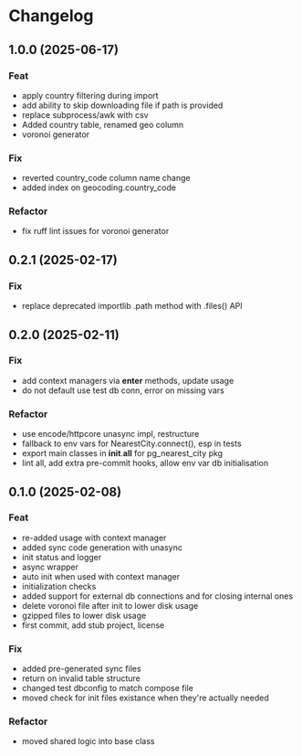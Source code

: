 # Changelog

## 1.0.0 (2025-06-17)

### Feat

- apply country filtering during import
- add ability to skip downloading file if path is provided
- replace subprocess/awk with csv
- Added country table, renamed geo column
- voronoi generator

### Fix

- reverted country_code column name change
- added index on geocoding.country_code

### Refactor

- fix ruff lint issues for voronoi generator

## 0.2.1 (2025-02-17)

### Fix

- replace deprecated importlib .path method with .files() API

## 0.2.0 (2025-02-11)

### Fix

- add context managers via __enter__ methods, update usage
- do not default use test db conn, error on missing vars

### Refactor

- use encode/httpcore unasync impl, restructure
- fallback to env vars for NearestCity.connect(), esp in tests
- export main classes in __init__.__all__ for pg_nearest_city pkg
- lint all, add extra pre-commit hooks, allow env var db initialisation

## 0.1.0 (2025-02-08)

### Feat

- re-added usage with context manager
- added sync code generation with unasync
- init status and logger
- async wrapper
- auto init when used with context manager
- initialization checks
- added support for external db connections and for closing internal ones
- delete voronoi file after init to lower disk usage
- gzipped files to lower disk usage
- first commit, add stub project, license

### Fix

- added pre-generated sync files
- return on invalid table structure
- changed test dbconfig to match compose file
- moved check for init files existance when they're actually needed

### Refactor

- moved shared logic into base class
